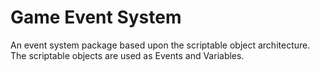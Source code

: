 # Game Event System

An event system package based upon the scriptable object architecture. The scriptable objects are used as Events and Variables.
